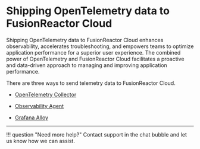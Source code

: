 # Shipping OpenTelemetry data to FusionReactor Cloud


Shipping OpenTelemetry data to FusionReactor Cloud enhances observability, accelerates troubleshooting, and empowers teams to optimize application performance for a superior user experience. The combined power of OpenTelemetry and FusionReactor Cloud facilitates a proactive and data-driven approach to managing and improving application performance.


There are three ways to send telemetry data to FusionReactor Cloud. 


* [OpenTelemetry Collector](/frdocs/Monitor-your-data/OpenTelemetry/Shipping/Collector/)


* [Observability Agent](/frdocs/Monitor-your-data/OpenTelemetry/Shipping/Observability-agent/)


* [Grafana Alloy](/frdocs/Monitor-your-data/OpenTelemetry/Shipping/Grafana-agent/)

___


!!! question "Need more help?"
    Contact support in the chat bubble and let us know how we can assist.